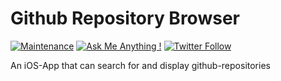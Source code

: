 # Github Repository Browser

[![Maintenance](https://img.shields.io/badge/Maintained%3F-no-red.svg)](https://bitbucket.org/lbesson/ansi-colors) [![Ask Me Anything !](https://img.shields.io/badge/Ask%20me-anything-1abc9c.svg)](http://www.matthiaszarzecki.com) [![Twitter Follow](https://img.shields.io/twitter/follow/icarustyler.svg?style=social&label=Follow)](https://twitter.com/IcarusTyler)

An iOS-App that can search for and display github-repositories 
